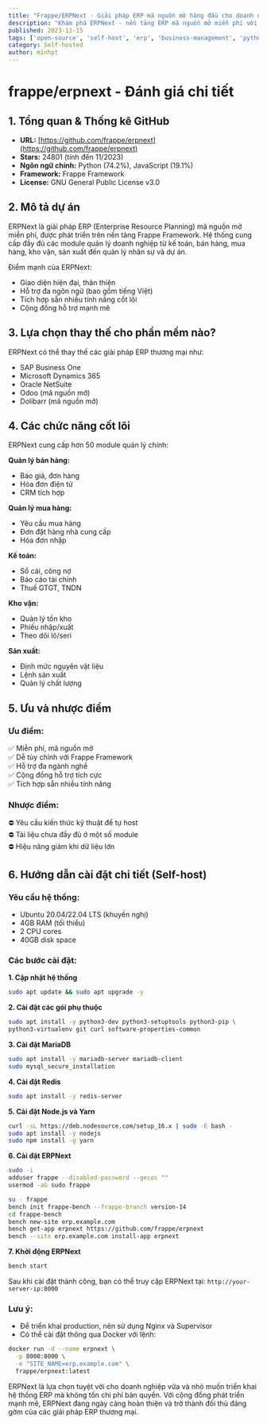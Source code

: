 ```yaml
---
title: "Frappe/ERPNext - Giải pháp ERP mã nguồn mở hàng đầu cho doanh nghiệp"
description: "Khám phá ERPNext - nền tảng ERP mã nguồn mở miễn phí với hơn 24k stars trên GitHub. Đánh giá chi tiết tính năng, ưu nhược điểm và hướng dẫn cài đặt."
published: 2023-11-15
tags: ['open-source', 'self-host', 'erp', 'business-management', 'python']
category: Self-hosted
author: minhpt
---
```


# frappe/erpnext - Đánh giá chi tiết

## 1. Tổng quan & Thống kê GitHub
- **URL:** [https://github.com/frappe/erpnext](https://github.com/frappe/erpnext)
- **Stars:** 24801 (tính đến 11/2023)
- **Ngôn ngữ chính:** Python (74.2%), JavaScript (19.1%)
- **Framework:** Frappe Framework
- **License:** GNU General Public License v3.0

## 2. Mô tả dự án
ERPNext là giải pháp ERP (Enterprise Resource Planning) mã nguồn mở miễn phí, được phát triển trên nền tảng Frappe Framework. Hệ thống cung cấp đầy đủ các module quản lý doanh nghiệp từ kế toán, bán hàng, mua hàng, kho vận, sản xuất đến quản lý nhân sự và dự án.

Điểm mạnh của ERPNext:
- Giao diện hiện đại, thân thiện
- Hỗ trợ đa ngôn ngữ (bao gồm tiếng Việt)
- Tích hợp sẵn nhiều tính năng cốt lõi
- Cộng đồng hỗ trợ mạnh mẽ

## 3. Lựa chọn thay thế cho phần mềm nào?
ERPNext có thể thay thế các giải pháp ERP thương mại như:
- SAP Business One
- Microsoft Dynamics 365
- Oracle NetSuite
- Odoo (mã nguồn mở)
- Dolibarr (mã nguồn mở)

## 4. Các chức năng cốt lõi
ERPNext cung cấp hơn 50 module quản lý chính:

**Quản lý bán hàng:**
- Báo giá, đơn hàng
- Hóa đơn điện tử
- CRM tích hợp

**Quản lý mua hàng:**
- Yêu cầu mua hàng
- Đơn đặt hàng nhà cung cấp
- Hóa đơn nhập

**Kế toán:**
- Sổ cái, công nợ
- Báo cáo tài chính
- Thuế GTGT, TNDN

**Kho vận:**
- Quản lý tồn kho
- Phiếu nhập/xuất
- Theo dõi lô/seri

**Sản xuất:**
- Định mức nguyên vật liệu
- Lệnh sản xuất
- Quản lý chất lượng

## 5. Ưu và nhược điểm

### Ưu điểm:
✅ Miễn phí, mã nguồn mở  
✅ Dễ tùy chỉnh với Frappe Framework  
✅ Hỗ trợ đa ngành nghề  
✅ Cộng đồng hỗ trợ tích cực  
✅ Tích hợp sẵn nhiều tính năng  

### Nhược điểm:
⛔ Yêu cầu kiến thức kỹ thuật để tự host  
⛔ Tài liệu chưa đầy đủ ở một số module  
⛔ Hiệu năng giảm khi dữ liệu lớn  

## 6. Hướng dẫn cài đặt chi tiết (Self-host)

### Yêu cầu hệ thống:
- Ubuntu 20.04/22.04 LTS (khuyến nghị)
- 4GB RAM (tối thiểu)
- 2 CPU cores
- 40GB disk space

### Các bước cài đặt:

**1. Cập nhật hệ thống**
```bash
sudo apt update && sudo apt upgrade -y
```

**2. Cài đặt các gói phụ thuộc**
```bash
sudo apt install -y python3-dev python3-setuptools python3-pip \
python3-virtualenv git curl software-properties-common
```

**3. Cài đặt MariaDB**
```bash
sudo apt install -y mariadb-server mariadb-client
sudo mysql_secure_installation
```

**4. Cài đặt Redis**
```bash
sudo apt install -y redis-server
```

**5. Cài đặt Node.js và Yarn**
```bash
curl -sL https://deb.nodesource.com/setup_16.x | sudo -E bash -
sudo apt install -y nodejs
sudo npm install -g yarn
```

**6. Cài đặt ERPNext**
```bash
sudo -i
adduser frappe --disabled-password --gecos ""
usermod -aG sudo frappe

su - frappe
bench init frappe-bench --frappe-branch version-14
cd frappe-bench
bench new-site erp.example.com
bench get-app erpnext https://github.com/frappe/erpnext
bench --site erp.example.com install-app erpnext
```

**7. Khởi động ERPNext**
```bash
bench start
```

Sau khi cài đặt thành công, bạn có thể truy cập ERPNext tại:
`http://your-server-ip:8000`

### Lưu ý:
- Để triển khai production, nên sử dụng Nginx và Supervisor
- Có thể cài đặt thông qua Docker với lệnh:
```bash
docker run -d --name erpnext \
  -p 8000:8000 \
  -e "SITE_NAME=erp.example.com" \
  frappe/erpnext:latest
```

ERPNext là lựa chọn tuyệt vời cho doanh nghiệp vừa và nhỏ muốn triển khai hệ thống ERP mà không tốn chi phí bản quyền. Với cộng đồng phát triển mạnh mẽ, ERPNext đang ngày càng hoàn thiện và trở thành đối thủ đáng gờm của các giải pháp ERP thương mại.
